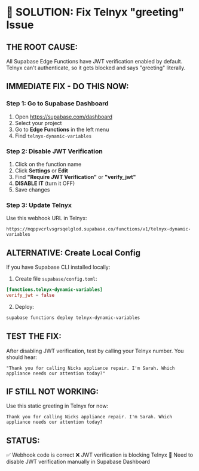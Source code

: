 # 🚨 SOLUTION: Fix Telnyx "greeting" Issue

## THE ROOT CAUSE:
All Supabase Edge Functions have JWT verification enabled by default. Telnyx can't authenticate, so it gets blocked and says "greeting" literally.

## IMMEDIATE FIX - DO THIS NOW:

### Step 1: Go to Supabase Dashboard
1. Open https://supabase.com/dashboard
2. Select your project
3. Go to **Edge Functions** in the left menu
4. Find `telnyx-dynamic-variables`

### Step 2: Disable JWT Verification
1. Click on the function name
2. Click **Settings** or **Edit**
3. Find **"Require JWT Verification"** or **"verify_jwt"**
4. **DISABLE IT** (turn it OFF)
5. Save changes

### Step 3: Update Telnyx
Use this webhook URL in Telnyx:
```
https://mqppvcrlvsgrsqelglod.supabase.co/functions/v1/telnyx-dynamic-variables
```

## ALTERNATIVE: Create Local Config
If you have Supabase CLI installed locally:

1. Create file `supabase/config.toml`:
```toml
[functions.telnyx-dynamic-variables]
verify_jwt = false
```

2. Deploy:
```bash
supabase functions deploy telnyx-dynamic-variables
```

## TEST THE FIX:
After disabling JWT verification, test by calling your Telnyx number. You should hear:
```
"Thank you for calling Nicks appliance repair. I'm Sarah. Which appliance needs our attention today?"
```

## IF STILL NOT WORKING:
Use this static greeting in Telnyx for now:
```
Thank you for calling Nicks appliance repair. I'm Sarah. Which appliance needs our attention today?
```

## STATUS: 
✅ Webhook code is correct
❌ JWT verification is blocking Telnyx
🔧 Need to disable JWT verification manually in Supabase Dashboard